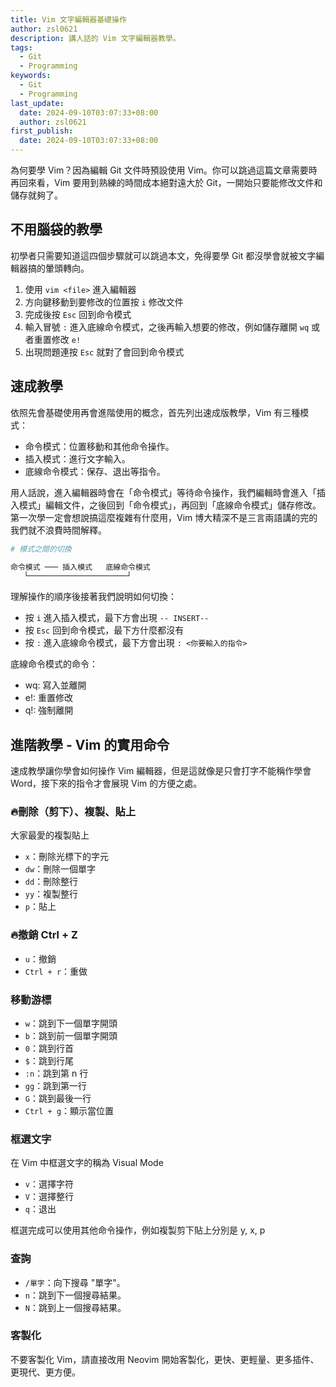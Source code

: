 ```yaml
---
title: Vim 文字編輯器基礎操作
author: zsl0621
description: 講人話的 Vim 文字編輯器教學。
tags:
  - Git
  - Programming
keywords:
  - Git
  - Programming
last_update:
  date: 2024-09-10T03:07:33+08:00
  author: zsl0621
first_publish:
  date: 2024-09-10T03:07:33+08:00
---
```


為何要學 Vim？因為編輯 Git 文件時預設使用 Vim。你可以跳過這篇文章需要時再回來看，Vim 要用到熟練的時間成本絕對遠大於 Git，一開始只要能修改文件和儲存就夠了。

## 不用腦袋的教學

初學者只需要知道這四個步驟就可以跳過本文，免得要學 Git 都沒學會就被文字編輯器搞的暈頭轉向。

1. 使用 `vim <file>` 進入編輯器
2. 方向鍵移動到要修改的位置按 `i` 修改文件
3. 完成後按 `Esc` 回到命令模式
4. 輸入冒號 `:` 進入底線命令模式，之後再輸入想要的修改，例如儲存離開 `wq` 或者重置修改 `e!`
5. 出現問題連按 `Esc` 就對了會回到命令模式

## 速成教學

依照先會基礎使用再會進階使用的概念，首先列出速成版教學，Vim 有三種模式：

- 命令模式：位置移動和其他命令操作。
- 插入模式：進行文字輸入。
- 底線命令模式：保存、退出等指令。

用人話說，進入編輯器時會在「命令模式」等待命令操作，我們編輯時會進入「插入模式」編輯文件，之後回到「命令模式」，再回到「底線命令模式」儲存修改。第一次學一定會想說搞這麼複雜有什麼用，Vim 博大精深不是三言兩語講的完的我們就不浪費時間解釋。

```sh
# 模式之間的切換

命令模式 ─── 插入模式   底線命令模式
   └──────────────────────┘
```

理解操作的順序後接著我們說明如何切換：

- 按 `i` 進入插入模式，最下方會出現 `-- INSERT--`
- 按 `Esc` 回到命令模式，最下方什麼都沒有
- 按 `:` 進入底線命令模式，最下方會出現 `: <你要輸入的指令>`

底線命令模式的命令：

- wq: 寫入並離開
- e!: 重置修改
- q!: 強制離開

## 進階教學 - Vim 的實用命令

速成教學讓你學會如何操作 Vim 編輯器，但是這就像是只會打字不能稱作學會 Word，接下來的指令才會展現 Vim 的方便之處。

### 🔥刪除（剪下）、複製、貼上

大家最愛的複製貼上

- `x`：刪除光標下的字元
- `dw`：刪除一個單字
- `dd`：刪除整行
- `yy`：複製整行
- `p`：貼上

### 🔥撤銷 Ctrl + Z

- `u`：撤銷
- `Ctrl + r`：重做

### 移動游標

- `w`：跳到下一個單字開頭
- `b`：跳到前一個單字開頭
- `0`：跳到行首
- `$`：跳到行尾
- `:n`：跳到第 n 行
- `gg`：跳到第一行
- `G`：跳到最後一行
- `Ctrl + g`：顯示當位置

### 框選文字

在 Vim 中框選文字的稱為 Visual Mode

- `v`：選擇字符
- `V`：選擇整行
- `q`：退出

框選完成可以使用其他命令操作，例如複製剪下貼上分別是 y, x, p

### 查詢

- `/單字`：向下搜尋 "單字"。
- `n`：跳到下一個搜尋結果。
- `N`：跳到上一個搜尋結果。

### 客製化

不要客製化 Vim，請直接改用 Neovim 開始客製化，更快、更輕量、更多插件、更現代、更方便。
